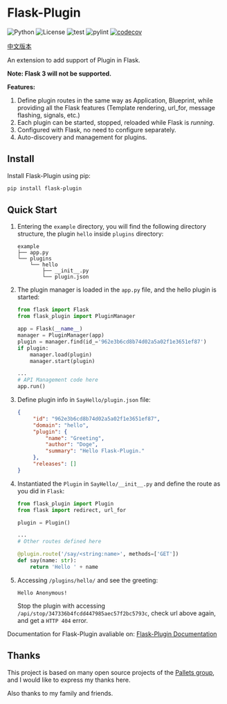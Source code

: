 # Flask-Plugin

![Python](https://img.shields.io/badge/Python-3.7%2B-blue) ![License](https://img.shields.io/github/license/guiqiqi/flask-plugin) ![test](https://github.com/guiqiqi/flask-plugin/actions/workflows/unittest.yml/badge.svg) ![pylint](https://github.com/guiqiqi/flask-plugin/actions/workflows/pylint.yml/badge.svg) [![codecov](https://codecov.io/gh/guiqiqi/flask-plugin/branch/main/graph/badge.svg?token=DE329H13JM)](https://codecov.io/gh/guiqiqi/flask-plugin)


[中文版本](https://github.com/guiqiqi/flask-plugin/blob/main/readme-zh.md)

An extension to add support of Plugin in Flask.

**Note: Flask 3 will not be supported.**

**Features:**

1. Define plugin routes in the same way as Application, Blueprint, while providing all the Flask features (Template rendering, url_for, message flashing, signals, etc.)
2. Each plugin can be started, stopped, reloaded while Flask is *running*.
3. Configured with Flask, no need to configure separately.
4. Auto-discovery and management for plugins.

## Install

Install Flask-Plugin using pip:

```bash
pip install flask-plugin
```

## Quick Start

1. Entering the `example` directory, you will find the following directory structure, the plugin `hello` inside  `plugins` directory:

   ```
   example
   ├── app.py
   └── plugins
       └── hello
           ├── __init__.py
           └── plugin.json
   ```

2. The plugin manager is loaded in the `app.py` file, and the hello plugin is started:

   ```python
   from flask import Flask
   from flask_plugin import PluginManager
   
   app = Flask(__name__)
   manager = PluginManager(app)
   plugin = manager.find(id_='962e3b6cd8b74d02a5a02f1e3651ef87')
   if plugin:
       manager.load(plugin)
       manager.start(plugin)
   
   ...
   # API Management code here
   app.run()
   ```

3. Define plugin info in `SayHello/plugin.json` file:

   ```json
   {
        "id": "962e3b6cd8b74d02a5a02f1e3651ef87",
        "domain": "hello",
        "plugin": {
            "name": "Greeting",
            "author": "Doge",
            "summary": "Hello Flask-Plugin."
        },
        "releases": []
   }
   ```
   
3. Instantiated the `Plugin` in `SayHello/__init__.py` and define the route as you did in `Flask`:

   ```python
   from flask_plugin import Plugin
   from flask import redirect, url_for
   
   plugin = Plugin()
   
   ...
   # Other routes defined here
   
   @plugin.route('/say/<string:name>', methods=['GET'])
   def say(name: str):
       return 'Hello ' + name
   ```
   
4. Accessing `/plugins/hello/` and see the greeting:

   ```
   Hello Anonymous!
   ```

   Stop the plugin with accessing `/api/stop/347336b4fcdd447985aec57f2bc5793c`, check url above again, and get a `HTTP 404` error.

Documentation for Flask-Plugin avaliable on: [Flask-Plugin Documentation](https://docs.flask-plugin.org)

## Thanks

This project is based on many open source projects of the [Pallets group](https://palletsprojects.com/), and I would like to express my thanks here.

Also thanks to my family and friends.